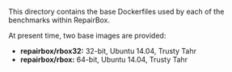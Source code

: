 This directory contains the base Dockerfiles used by each of the benchmarks
within RepairBox.

At present time, two base images are provided:

* **repairbox/rbox32:** 32-bit, Ubuntu 14.04, Trusty Tahr
* **repairbox/rbox:** 64-bit, Ubuntu 14.04, Trusty Tahr
